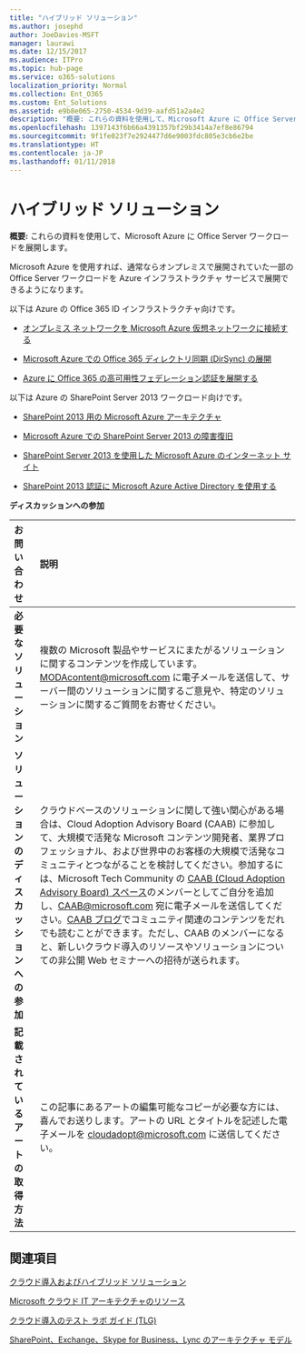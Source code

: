 ```yaml
---
title: "ハイブリッド ソリューション"
ms.author: josephd
author: JoeDavies-MSFT
manager: laurawi
ms.date: 12/15/2017
ms.audience: ITPro
ms.topic: hub-page
ms.service: o365-solutions
localization_priority: Normal
ms.collection: Ent_O365
ms.custom: Ent_Solutions
ms.assetid: e9b8e065-2750-4534-9d39-aafd51a2a4e2
description: "概要: これらの資料を使用して、Microsoft Azure に Office Server ワークロードを展開します。"
ms.openlocfilehash: 1397143f6b66a4391357bf29b3414a7ef8e86794
ms.sourcegitcommit: 9f1fe023f7e2924477d6e9003fdc805e3cb6e2be
ms.translationtype: HT
ms.contentlocale: ja-JP
ms.lasthandoff: 01/11/2018
---
```

# <a name="hybrid-solutions"></a>ハイブリッド ソリューション

 **概要:** これらの資料を使用して、Microsoft Azure に Office Server ワークロードを展開します。
  
Microsoft Azure を使用すれば、通常ならオンプレミスで展開されていた一部の Office Server ワークロードを Azure インフラストラクチャ サービスで展開できるようになります。
  
以下は Azure の Office 365 ID インフラストラクチャ向けです。
  
- [オンプレミス ネットワークを Microsoft Azure 仮想ネットワークに接続する](connect-an-on-premises-network-to-a-microsoft-azure-virtual-network.md)
    
- [Microsoft Azure での Office 365 ディレクトリ同期 (DirSync) の展開](deploy-office-365-directory-synchronization-dirsync-in-microsoft-azure.md)
    
- [Azure に Office 365 の高可用性フェデレーション認証を展開する](deploy-high-availability-federated-authentication-for-office-365-in-azure.md)
    
以下は Azure の SharePoint Server 2013 ワークロード向けです。
  
- [SharePoint 2013 用の Microsoft Azure アーキテクチャ](microsoft-azure-architectures-for-sharepoint-2013.md)
    
- [Microsoft Azure での SharePoint Server 2013 の障害復旧](sharepoint-server-2013-disaster-recovery-in-microsoft-azure.md)
    
- [SharePoint Server 2013 を使用した Microsoft Azure のインターネット サイト](internet-sites-in-microsoft-azure-using-sharepoint-server-2013.md)
    
- [SharePoint 2013 認証に Microsoft Azure Active Directory を使用する](using-microsoft-azure-active-directory-for-sharepoint-2013-authentication.md)
    
**ディスカッションへの参加**

|**お問い合わせ**|**説明**|
|:-----|:-----|
|**必要なソリューション** <br/> |複数の Microsoft 製品やサービスにまたがるソリューションに関するコンテンツを作成しています。[MODAcontent@microsoft.com](mailto:cloudadopt@microsoft.com?Subject=[Cloud%20Adoption%20Content%20Feedback]:%20) に電子メールを送信して、サーバー間のソリューションに関するご意見や、特定のソリューションに関するご質問をお寄せください。<br/> |
|**ソリューションのディスカッションへの参加** <br/> |クラウドベースのソリューションに関して強い関心がある場合は、Cloud Adoption Advisory Board (CAAB) に参加して、大規模で活発な Microsoft コンテンツ開発者、業界プロフェッショナル、および世界中のお客様の大規模で活発なコミュニティとつながることを検討してください。参加するには、Microsoft Tech Community の [CAAB (Cloud Adoption Advisory Board) スペース]((https://aka.ms/caab))のメンバーとしてご自分を追加し、[CAAB@microsoft.com](mailto:caab@microsoft.com?Subject=I%20just%20joined%20the%20Cloud%20Adoption%20Advisory%20Board!) 宛に電子メールを送信してください。[CAAB ブログ]((https://blogs.technet.com/b/solutions_advisory_board/))でコミュニティ関連のコンテンツをだれでも読むことができます。ただし、CAAB のメンバーになると、新しいクラウド導入のリソースやソリューションについての非公開 Web セミナーへの招待が送られます。<br/> |
|**記載されているアートの取得方法** <br/> |この記事にあるアートの編集可能なコピーが必要な方には、喜んでお送りします。アートの URL とタイトルを記述した電子メールを [cloudadopt@microsoft.com](mailto:cloudadopt@microsoft.com?subject=[Art%20Request]:%20) に送信してください。<br/> |
   
## <a name="see-also"></a>関連項目

[クラウド導入およびハイブリッド ソリューション](cloud-adoption-and-hybrid-solutions.md)
  
[Microsoft クラウド IT アーキテクチャのリソース](microsoft-cloud-it-architecture-resources.md)
  
[クラウド導入のテスト ラボ ガイド (TLG)](cloud-adoption-test-lab-guides-tlgs.md)
  
[SharePoint、Exchange、Skype for Business、Lync のアーキテクチャ モデル](architectural-models-for-sharepoint-exchange-skype-for-business-and-lync.md)


